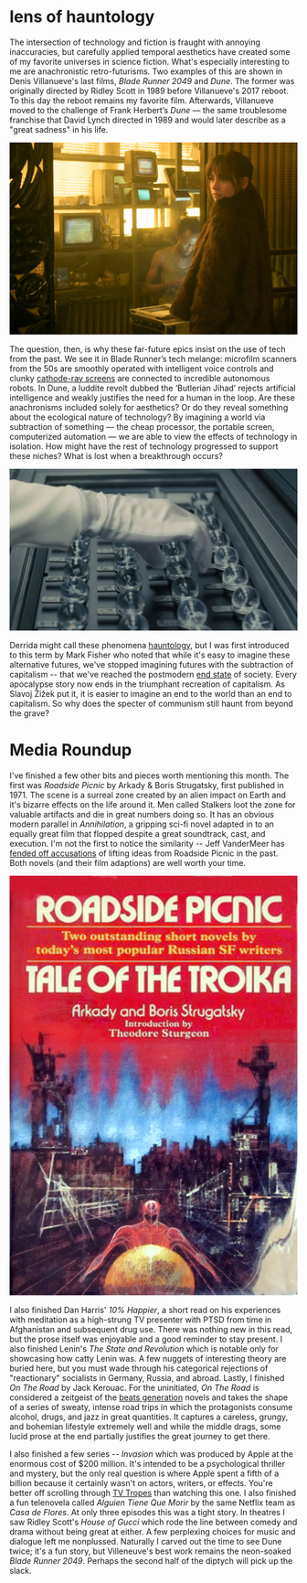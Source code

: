 # lens of hauntology

The intersection of technology and fiction is fraught with annoying inaccuracies, but carefully applied temporal aesthetics have created some of my favorite universes in science fiction. What's especially interesting to me are  anachronistic retro-futurisms. Two examples of this are shown in Denis Villanueve's last films, *Blade Runner 2049* and *Dune*. The former was originally directed by Ridley Scott in 1989 before Villanueve's 2017 reboot. To this day the reboot remains my favorite film. Afterwards, Villanueve moved to the challenge of Frank Herbert’s *Dune* — the same troublesome franchise that David Lynch directed in 1989 and would later describe as a "great sadness" in his life.

![CRT monitors in Blade Runner 2049. Sales of this type of monitor peaked over a decade  before the release of the film, yet it's set far in the future.](crts.jpeg)

The question, then, is why these far-future epics insist on the use of tech from the past. We see it in Blade Runner’s tech melange: microfilm scanners from the 50s are smoothly operated with intelligent voice controls and clunky [cathode-ray screens](https://en.wikipedia.org/wiki/Cathode-ray_tube) are connected to incredible autonomous robots. In Dune, a luddite revolt dubbed the ‘Butlerian Jihad’ rejects artificial intelligence and weakly justifies the need for a human in the loop. Are these anachronisms included solely for aesthetics? Or do they reveal something about the ecological nature of technology? By imagining a world via subtraction of something — the cheap processor, the portable screen, computerized automation — we are able to view the effects of technology in isolation. How might have the rest of technology progressed to support these niches? What is lost when a breakthrough occurs?

![A concept for optical memory, again from Blade Runner 2049](spheres.jpg)

Derrida might call these phenomena [hauntology](https://en.wikipedia.org/wiki/Hauntology), but I was first introduced to this term by Mark Fisher who noted that while it's easy to imagine these alternative futures, we've stopped imagining futures with the subtraction of capitalism -- that we've reached the postmodern [end state](https://en.wikipedia.org/wiki/End_of_history) of society. Every apocalypse story now ends in the triumphant recreation of capitalism. As Slavoj Žižek put it, it is easier to imagine an end to the world than an end to capitalism. So why does the specter of communism still haunt from beyond the grave?

# Media Roundup
I've finished a few other bits and pieces worth mentioning this month. The first was *Roadside Picnic* by Arkady & Boris Strugatsky, first published in 1971. The scene is a surreal zone created by an alien impact on Earth and it's bizarre effects on the life around it. Men called Stalkers loot the zone for valuable artifacts and die in great numbers doing so. It has an obvious modern parallel in *Annihilation*, a gripping sci-fi novel adapted in to an equally great film that flopped despite a great soundtrack, cast, and execution. I'm not the first to notice the similarity -- Jeff VanderMeer has [fended off accusations](https://twitter.com/jeffvandermeer/status/754674019174060032) of lifting ideas from Roadside Picnic in the past. Both novels (and their film adaptions) are well worth your time.

![Arkady & Boris Strugatsky's Roadside Picnic](picnic.jpg)

I also finished Dan Harris' *10% Happier*, a short read on his experiences with meditation as a high-strung TV presenter with PTSD from time in Afghanistan and subsequent drug use. There was nothing new in this read, but the prose itself was enjoyable and a good reminder to stay present. I also finished Lenin's *The State and Revolution* which is notable only for showcasing how catty Lenin was. A few nuggets of interesting theory are buried here, but you must wade through his categorical rejections of "reactionary" socialists in Germany, Russia, and abroad. Lastly, I finished *On The Road* by Jack Kerouac. For the uninitiated, *On The Road* is considered a zeitgeist of the [beats generation](https://en.wikipedia.org/wiki/Beat_Generation) novels and takes the shape of a series of sweaty, intense road trips in which the protagonists consume alcohol, drugs, and jazz in great quantities. It captures a careless, grungy, and bohemian lifestyle extremely well and while the middle drags, some lucid prose at the end partially justifies the great journey to get there.

I also finished a few series -- *Invasion* which was produced by Apple at the enormous cost of $200 million. It's intended to be a psychological thriller and mystery, but the only real question is where Apple spent a fifth of a billion because it certainly wasn't on actors, writers, or effects. You're better off scrolling through [TV Tropes](https://tvtropes.org/) than watching this one. I also finished a fun telenovela called *Alguien Tiene Que Morir* by the same Netflix team as *Casa de Flores*. At only three episodes this was a tight story. In theatres I saw Ridley Scott's *House of Gucci* which rode the line between comedy and drama without being great at either. A few perplexing choices for music and dialogue left me nonplussed. Naturally I carved out the time to see Dune twice; it's a fun story, but Villeneuve's best work remains  the neon-soaked *Blade Runner 2049*. Perhaps the second half of the diptych will pick up the slack.
